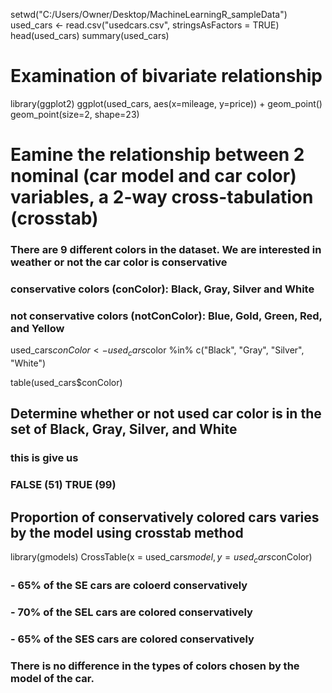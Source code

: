 
setwd("C:/Users/Owner/Desktop/MachineLearningR_sampleData")
used_cars <- read.csv("usedcars.csv", stringsAsFactors = TRUE)
head(used_cars)
summary(used_cars)

# Examination of bivariate relationship

library(ggplot2)
ggplot(used_cars, aes(x=mileage, y=price)) + geom_point()
  geom_point(size=2, shape=23) 


# Eamine the relationship between 2 nominal (car model and car color) variables, a 2-way cross-tabulation (crosstab) 

### There are 9 different colors in the dataset. We are interested in weather or not the car color is conservative
### conservative colors (conColor): Black, Gray, Silver and White
### not conservative colors (notConColor): Blue, Gold, Green, Red, and Yellow


used_cars$conColor <-  used_cars$color %in% c("Black", "Gray", "Silver", "White")

table(used_cars$conColor)

## Determine whether or not used car color is in the set of Black, Gray, Silver, and White

 
### this is give us

### FALSE (51) TRUE (99)
 
 
## Proportion of conservatively colored cars varies by the model using crosstab method
 
library(gmodels)
CrossTable(x = used_cars$model, y = used_cars$conColor)


### - 65% of the SE cars are coloerd conservatively
### - 70% of the SEL cars are colored conservatively
### - 65% of the SES cars are colored conservatively

### There is no difference in the types of colors chosen by the model of the car. 
  
